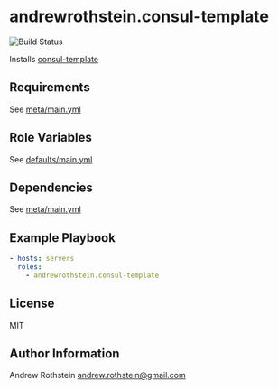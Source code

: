 andrewrothstein.consul-template
===========================
![Build Status](https://github.com/andrewrothstein/ansible-consul-template/actions/workflows/build.yml/badge.svg)

Installs [consul-template](https://github.com/hashicorp/consul-template)

Requirements
------------

See [meta/main.yml](meta/main.yml)

Role Variables
--------------

See [defaults/main.yml](defaults/main.yml)

Dependencies
------------

See [meta/main.yml](meta/main.yml)

Example Playbook
----------------

```yml
- hosts: servers
  roles:
    - andrewrothstein.consul-template
```

License
-------

MIT

Author Information
------------------

Andrew Rothstein <andrew.rothstein@gmail.com>
